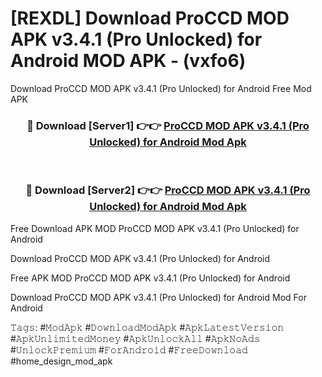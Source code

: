 # [REXDL] Download ProCCD MOD APK v3.4.1 (Pro Unlocked) for Android MOD APK - (vxfo6)
Download ProCCD MOD APK v3.4.1 (Pro Unlocked) for Android Free Mod APK

<div align="center">
<h3>🔴 Download [Server1] 👉👉 <a href="https://apk-comot.site?title=ProCCD_MOD_APK_v3.4.1_(Pro_Unlocked)_for_Android">ProCCD MOD APK v3.4.1 (Pro Unlocked) for Android Mod Apk</a></h3><br>

<h3>🔴 Download [Server2] 👉👉 <a href="https://apk-comot.site?title=ProCCD_MOD_APK_v3.4.1_(Pro_Unlocked)_for_Android">ProCCD MOD APK v3.4.1 (Pro Unlocked) for Android Mod Apk</a></h3>
</div>


Free Download APK MOD ProCCD MOD APK v3.4.1 (Pro Unlocked) for Android

Download ProCCD MOD APK v3.4.1 (Pro Unlocked) for Android 

Free APK MOD ProCCD MOD APK v3.4.1 (Pro Unlocked) for Android 

Download ProCCD MOD APK v3.4.1 (Pro Unlocked) for Android Mod For Android

𝚃𝚊𝚐𝚜: #𝙼𝚘𝚍𝙰𝚙𝚔 #𝙳𝚘𝚠𝚗𝚕𝚘𝚊𝚍𝙼𝚘𝚍𝙰𝚙𝚔 #𝙰𝚙𝚔𝙻𝚊𝚝𝚎𝚜𝚝𝚅𝚎𝚛𝚜𝚒𝚘𝚗 #𝙰𝚙𝚔𝚄𝚗𝚕𝚒𝚖𝚒𝚝𝚎𝚍𝙼𝚘𝚗𝚎𝚢 #𝙰𝚙𝚔𝚄𝚗𝚕𝚘𝚌𝚔𝙰𝚕𝚕 #𝙰𝚙𝚔𝙽𝚘𝙰𝚍𝚜 #𝚄𝚗𝚕𝚘𝚌𝚔𝙿𝚛𝚎𝚖𝚒𝚞𝚖 #𝙵𝚘𝚛𝙰𝚗𝚍𝚛𝚘𝚒𝚍 #𝙵𝚛𝚎𝚎𝙳𝚘𝚠𝚗𝚕𝚘𝚊𝚍 #home_design_mod_apk